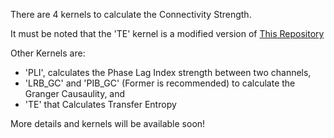 There are 4 kernels to calculate the Connectivity Strength.

It must be noted that the 'TE' kernel is a modified version of [This Repository](https://github.com/mohammad7613/RL-and-DD/blob/main/FunctionalConnectivityCodes/TransferEntropy/TransferEntropy.py)

Other Kernels are:

- 'PLI', calculates the Phase Lag Index strength between two channels,
- 'LRB_GC' and 'PIB_GC' (Former is recommended) to calculate the Granger Causaulity, and
- 'TE' that Calculates Transfer Entropy

More details and kernels will be available soon!
